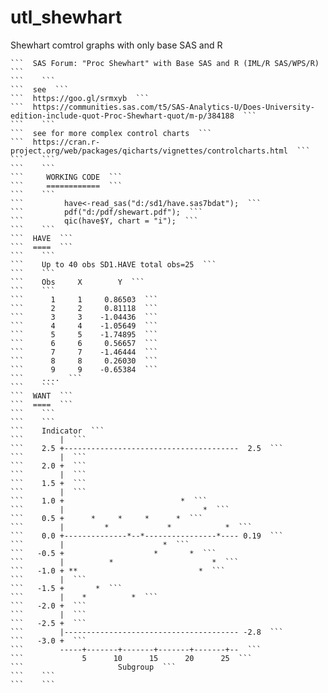 # utl_shewhart
Shewhart comtrol graphs with only base SAS and R

    ```  SAS Forum: "Proc Shewhart" with Base SAS and R (IML/R SAS/WPS/R)  ```
    ```    ```
    ```  see  ```
    ```  https://goo.gl/srmxyb  ```
    ```  https://communities.sas.com/t5/SAS-Analytics-U/Does-University-edition-include-quot-Proc-Shewhart-quot/m-p/384188  ```
    ```    ```
    ```  see for more complex control charts  ```
    ```  https://cran.r-project.org/web/packages/qicharts/vignettes/controlcharts.html  ```
    ```    ```
    ```    ```
    ```     WORKING CODE  ```
    ```     ============  ```
    ```    ```
    ```         have<-read_sas("d:/sd1/have.sas7bdat");  ```
    ```         pdf("d:/pdf/shewart.pdf");  ```
    ```         qic(have$Y, chart = "i");  ```
    ```    ```
    ```  HAVE  ```
    ```  ====  ```
    ```    ```
    ```    Up to 40 obs SD1.HAVE total obs=25  ```
    ```    ```
    ```    Obs     X        Y  ```
    ```    ```
    ```      1     1     0.86503  ```
    ```      2     2     0.81118  ```
    ```      3     3    -1.04436  ```
    ```      4     4    -1.05649  ```
    ```      5     5    -1.74895  ```
    ```      6     6     0.56657  ```
    ```      7     7    -1.46444  ```
    ```      8     8     0.26030  ```
    ```      9     9    -0.65384  ```
    ```    ....  ```
    ```    ```
    ```  WANT  ```
    ```  ====  ```
    ```    ```
    ```    ```
    ```    Indicator  ```
    ```        |  ```
    ```    2.5 +---------------------------------------  2.5  ```
    ```        |  ```
    ```    2.0 +  ```
    ```        |  ```
    ```    1.5 +  ```
    ```        |  ```
    ```    1.0 +                          *  ```
    ```        |                               *  ```
    ```    0.5 +      *     *     *      *  ```
    ```        |         *             *            *  ```
    ```    0.0 +--------------*--*----------------*---- 0.19  ```
    ```        |                      *  ```
    ```   -0.5 +                    *       *  ```
    ```        |          *                      *  ```
    ```   -1.0 + **                           *  ```
    ```        |  ```
    ```   -1.5 +       *  ```
    ```        |    *          *  ```
    ```   -2.0 +  ```
    ```        |  ```
    ```   -2.5 +  ```
    ```        |--------------------------------------- -2.8  ```
    ```   -3.0 +  ```
    ```        -----+-------+-------+-------+-------+--  ```
    ```             5      10      15      20      25  ```
    ```                     Subgroup  ```
    ```    ```
    ```    ```
